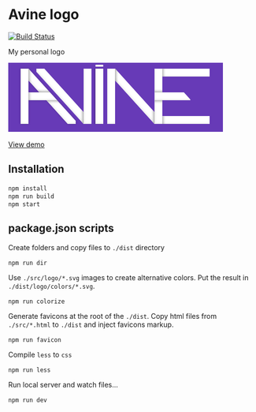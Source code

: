 # Avine logo

[![Build Status](https://travis-ci.org/avine/avine-logo.svg?branch=master)](https://travis-ci.org/avine/avine-logo)

My personal logo

![Avine logo](./screenshot.png)

[View demo](https://avine.io/logo)

## Installation

```shell
npm install
npm run build
npm start
```

## package.json scripts

Create folders and copy files to `./dist` directory

```shell
npm run dir
```

Use `./src/logo/*.svg` images to create alternative colors.
Put the result in `./dist/logo/colors/*.svg`.

```shell
npm run colorize
```

Generate favicons at the root of the `./dist`.
Copy html files from `./src/*.html` to `./dist` and inject favicons markup.

```shell
npm run favicon
```

Compile `less` to `css`

```shell
npm run less
```

Run local server and watch files...

```shell
npm run dev
```
